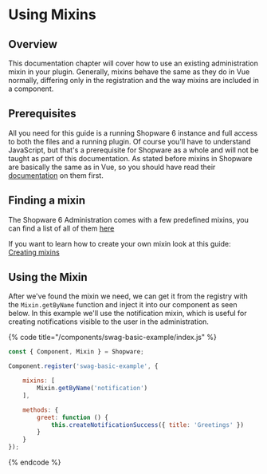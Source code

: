 # Using Mixins

## Overview

This documentation chapter will cover how to use an existing administration mixin in your plugin.
Generally, mixins behave the same as they do in Vue normally, differing only in the registration and the way mixins are included in a component.

## Prerequisites

All you need for this guide is a running Shopware 6 instance and full access to both the files and a running plugin.
Of course you'll have to understand JavaScript, but that's a prerequisite for Shopware as a whole and will not be taught as part of this documentation.
As stated before mixins in Shopware are basically the same as in Vue, so you should have read their [documentation](https://vuejs.org/v2/guide/mixins.html) on them first. 

## Finding a mixin

The Shopware 6 Administration comes with a few predefined mixins, you can find a list of all of them [here](./../../../../resources/references/core-reference/administration-reference/mixins.md)

If you want to learn how to create your own mixin look at this guide: [Creating mixins](./add-mixins.md)

## Using the Mixin

After we've found the mixin we need,
we can get it from the registry with the `Mixin.getByName` function and inject it into our component as seen below.
In this example we'll use the notification mixin, which is useful for creating notifications visible to the user in the administration.

{% code title="<administration root>/components/swag-basic-example/index.js" %}
```javascript
const { Component, Mixin } = Shopware;

Component.register('swag-basic-example', {

    mixins: [
        Mixin.getByName('notification')
    ],

    methods: {
        greet: function () {
            this.createNotificationSuccess({ title: 'Greetings' })
        }
    }
});
```
{% endcode %}
